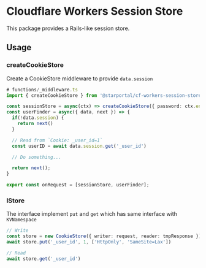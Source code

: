Cloudflare Workers Session Store
===

This package provides a Rails-like session store.

## Usage

### createCookieStore

Create a CookieStore middleware to provide `data.session`

```ts
# functions/_middleware.ts
import { createCookieStore } from '@starportal/cf-workers-session-store'

const sessionStore = async(ctx) => createCookieStore({ password: ctx.env.SESSION_PASSWORD })(ctx)
const userFinder = async({ data, next }) => {
  if(!data.session) {
    return next()
  }

  // Read from `Cookie: _user_id=1`
  const userID = await data.session.get('_user_id')

  // Do something...

  return next();
}

export const onRequest = [sessionStore, userFinder];
```

### IStore

The interface implement `put` and `get` which has same interface with `KVNamespace`

```ts
// Write
const store = new CookieStore({ writer: request, reader: tmpResponse })
await store.put('_user_id', 1, ['HttpOnly', 'SameSite=Lax'])

// Read
await store.get('_user_id')
```

